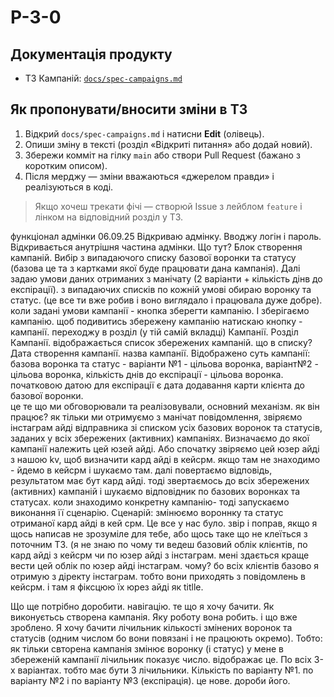# P-3-0

## Документація продукту
- ТЗ Кампаній: [`docs/spec-campaigns.md`](docs/spec-campaigns.md)

## Як пропонувати/вносити зміни в ТЗ
1. Відкрий `docs/spec-campaigns.md` і натисни **Edit** (олівець).
2. Опиши зміну в тексті (розділ «Відкриті питання» або додай новий).
3. Збережи комміт на гілку `main` або створи Pull Request (бажано з коротким описом).
4. Після мерджу — зміни вважаються «джерелом правди» і реалізуються в коді.

> Якщо хочеш трекати фічі — створюй Issue з лейблом `feature` і лінком на відповідний розділ у ТЗ.

функціонал адмінки 06.09.25
Відкриваю адмінку. Вводжу логін і пароль. Відкривається анутрішня частина адмінки. Що тут? Блок створення кампаній. Вибір з випадаючого списку базової воронки та статусу (базова це та з картками якої буде працювати дана кампанія). Далі задаю умови даних отриманих з манічату (2 варіанти + кількість дінв до експірації). з випадаючих списків по кожній умові обираю воронку та статус. (це все ти вже робив і воно виглядало і працювала дуже добре). 
коли задані умови кампанії - кнопка зберегти кампанію. І зберігаємо кампанію. щоб подивитись збережену кампанію натискаю кнопку - кампанії. переходжу в розділ (у тій самій вкладці) Кампанії. 
Розділ Кампанії. відображається список збережених кампаній. 
що в списку? Дата створення кампанії.
назва кампанії. Відображено суть кампанії: базова воронка та статус - варіанти №1 - цільова воронка, варіант№2 - цільова воронка, кількість днів до експірації - цільова воронка. 
початковою датою для експірації є дата додавання карти клієнта до базової воронки.  
це те що ми обговорювали та реалізовували, основний механізм. 
як він працює? 
як тільки ми отримуємо з манічат повідомлення, звіряємо інстаграм айді відправника зі списком усіх базових воронок та статусів, заданих у всіх збережених (активних) кампаніях. Визначаємо до якої кампанії належить цей юзей айді. Або спочатку звіряємо цей юзер айді з нашою kv, щоб визначити кард айді в кейсрм. якщо там не знаходимо - йдемо в кейсрм і шукаємо там. далі повертаємо відповідь, результатом має бут кард айді. тоді звертаємось до всіх збережених (активних) кампаній і шукаємо відповідник по базових воронках та статусах. коли знаходимо конкретну кампанію- тоді запускаємо виконання її сценарію. 
Сценарій: змінюємо вороннку та статус отриманої кард айді в кей срм. 
Це все у нас було. звір і поправ, якщо я щось написав не зрозуміле для тебе, або щось таке що не клеїться з поточним ТЗ. 
(я не знаю по чому ти ведеш базовий облік клієнтів, по кард айді з кейсрм чи по юзер айді з інстаграм. мені здається краще вести цей облік по юзер айді інстаграм. чому? бо всіх клієнтів базово я отримую з діректу інстаграм. тобто вони приходять з повідомлень в кейсрм. і там я фіксцюю їх юрез айді як titlle. 

Що ще потрібно доробити. навігацію. 
те що я хочу бачити. Як виконуєтьсь створена кампанія. Яку роботу вона робить. і що вже зроблено. 
Я хочу бачити лічильник кількості змінених воронок та статусів (одним числом бо вони повязані і не працюють окремо). Тобто: як тільки свторена кампанія змінює воронку (і статус) у мене в збереженій кампанії лічильник показує число. відображає це. По всіх 3-х варіантах. тобто має бути 3 лічильники. Кількість по варіанту №1. по варіанту №2 і по варіанту №3 (експірація). це нове. дороби його. 
